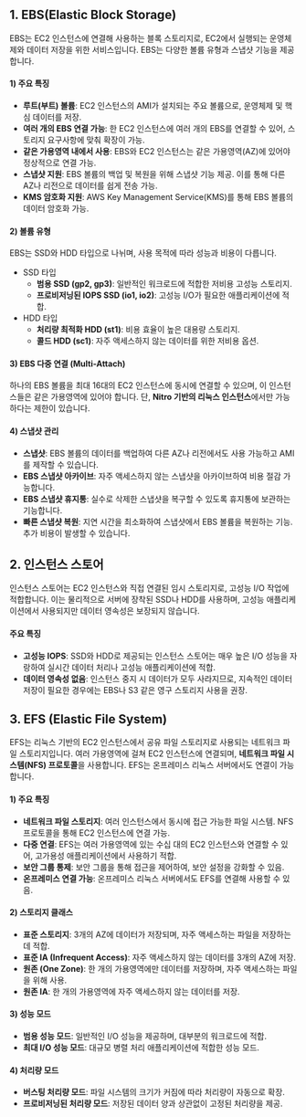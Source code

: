 

## 1. EBS(Elastic Block Storage)



 EBS는 EC2 인스턴스에 연결해 사용하는 블록 스토리지로, EC2에서 실행되는 운영체제와 데이터 저장을 위한 서비스입니다. EBS는 다양한 볼륨 유형과 스냅샷 기능을 제공합니다.



#### 1) 주요 특징

- **루트(부트) 볼륨**: EC2 인스턴스의 AMI가 설치되는 주요 볼륨으로, 운영체제 및 핵심 데이터를 저장.
- **여러 개의 EBS 연결 가능**: 한 EC2 인스턴스에 여러 개의 EBS를 연결할 수 있어, 스토리지 요구사항에 맞춰 확장이 가능.
- **같은 가용영역 내에서 사용**: EBS와 EC2 인스턴스는 같은 가용영역(AZ)에 있어야 정상적으로 연결 가능.
- **스냅샷 지원**: EBS 볼륨의 백업 및 복원을 위해 스냅샷 기능 제공. 이를 통해 다른 AZ나 리전으로 데이터를 쉽게 전송 가능.
- **KMS 암호화 지원**: AWS Key Management Service(KMS)를 통해 EBS 볼륨의 데이터 암호화 가능.



#### 2) 볼륨 유형

EBS는 SSD와 HDD 타입으로 나뉘며, 사용 목적에 따라 성능과 비용이 다릅니다.

- SSD 타입
  - **범용 SSD (gp2, gp3)**: 일반적인 워크로드에 적합한 저비용 고성능 스토리지.
  - **프로비저닝된 IOPS SSD (io1, io2)**: 고성능 I/O가 필요한 애플리케이션에 적합.
- HDD 타입
  - **처리량 최적화 HDD (st1)**: 비용 효율이 높은 대용량 스토리지.
  - **콜드 HDD (sc1)**: 자주 액세스하지 않는 데이터를 위한 저비용 옵션.



#### 3) EBS 다중 연결 (Multi-Attach)

 하나의 EBS 볼륨을 최대 16대의 EC2 인스턴스에 동시에 연결할 수 있으며, 이 인스턴스들은 같은 가용영역에 있어야 합니다. 단, **Nitro 기반의 리눅스 인스턴스**에서만 가능하다는 제한이 있습니다.



#### 4) 스냅샷 관리

- **스냅샷**: EBS 볼륨의 데이터를 백업하여 다른 AZ나 리전에서도 사용 가능하고 AMI를 제작할 수 있습니다.
- **EBS 스냅샷 아카이브**: 자주 액세스하지 않는 스냅샷을 아카이브하여 비용 절감 가능합니다.
- **EBS 스냅샷 휴지통**: 실수로 삭제한 스냅샷을 복구할 수 있도록 휴지통에 보관하는 기능합니다.
- **빠른 스냅샷 복원**: 지연 시간을 최소화하여 스냅샷에서 EBS 볼륨을 복원하는 기능. 추가 비용이 발생할 수 있습니다.





## 2. 인스턴스 스토어



 인스턴스 스토어는 EC2 인스턴스와 직접 연결된 임시 스토리지로, 고성능 I/O 작업에 적합합니다. 이는 물리적으로 서버에 장착된 SSD나 HDD를 사용하며, 고성능 애플리케이션에서 사용되지만 데이터 영속성은 보장되지 않습니다.



#### 주요 특징

- **고성능 IOPS**: SSD와 HDD로 제공되는 인스턴스 스토어는 매우 높은 I/O 성능을 자랑하여 실시간 데이터 처리나 고성능 애플리케이션에 적합.
- **데이터 영속성 없음**: 인스턴스 중지 시 데이터가 모두 사라지므로, 지속적인 데이터 저장이 필요한 경우에는 EBS나 S3 같은 영구 스토리지 사용을 권장.





## 3. EFS (Elastic File System)



 EFS는 리눅스 기반의 EC2 인스턴스에서 공유 파일 스토리지로 사용되는 네트워크 파일 스토리지입니다. 여러 가용영역에 걸쳐 EC2 인스턴스에 연결되며, **네트워크 파일 시스템(NFS) 프로토콜**을 사용합니다. EFS는 온프레미스 리눅스 서버에서도 연결이 가능합니다.



#### 1) 주요 특징

- **네트워크 파일 스토리지**: 여러 인스턴스에서 동시에 접근 가능한 파일 시스템. NFS 프로토콜을 통해 EC2 인스턴스에 연결 가능.
- **다중 연결**: EFS는 여러 가용영역에 있는 수십 대의 EC2 인스턴스와 연결할 수 있어, 고가용성 애플리케이션에서 사용하기 적합.
- **보안 그룹 통제**: 보안 그룹을 통해 접근을 제어하여, 보안 설정을 강화할 수 있음.
- **온프레미스 연결 가능**: 온프레미스 리눅스 서버에서도 EFS를 연결해 사용할 수 있음.



#### 2) 스토리지 클래스

- **표준 스토리지**: 3개의 AZ에 데이터가 저장되며, 자주 액세스하는 파일을 저장하는 데 적합.
- **표준 IA (Infrequent Access)**: 자주 액세스하지 않는 데이터를 3개의 AZ에 저장.
- **원존 (One Zone)**: 한 개의 가용영역에만 데이터를 저장하며, 자주 액세스하는 파일을 위해 사용.
- **원존 IA**: 한 개의 가용영역에 자주 액세스하지 않는 데이터를 저장.



#### 3) 성능 모드

- **범용 성능 모드**: 일반적인 I/O 성능을 제공하며, 대부분의 워크로드에 적합.
- **최대 I/O 성능 모드**: 대규모 병렬 처리 애플리케이션에 적합한 성능 모드.



#### 4) 처리량 모드

- **버스팅 처리량 모드**: 파일 시스템의 크기가 커짐에 따라 처리량이 자동으로 확장.
- **프로비저닝된 처리량 모드**: 저장된 데이터 양과 상관없이 고정된 처리량을 제공.
